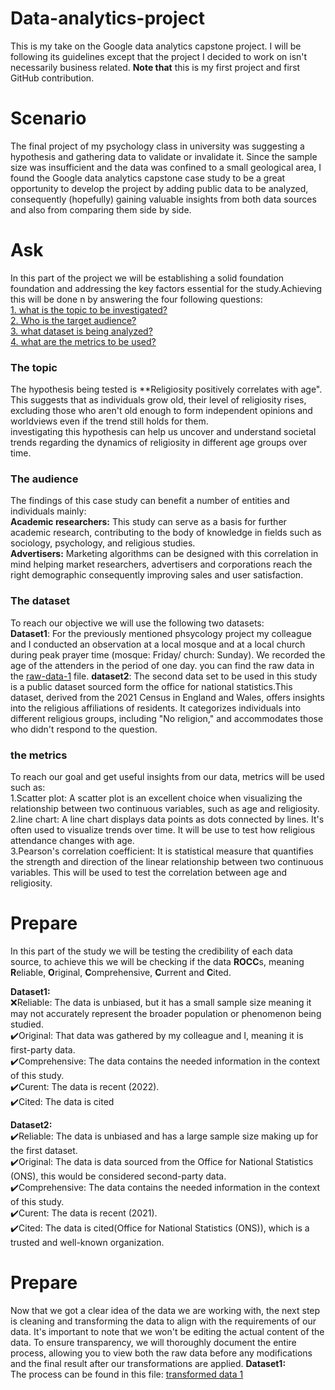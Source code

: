 # Data-analytics-project
This is my take on the Google data analytics capstone project. I will be following its guidelines except that the project I decided to work on isn't necessarily business related. **Note that** this is my first project and first GitHub contribution. 

# Scenario
The final project of my psychology class in university was suggesting a hypothesis and gathering data to validate or invalidate it. Since the sample size was insufficient and the data was confined to a small geological area, I found the Google data analytics capstone case study to be a great opportunity to develop the project by adding public data to be analyzed, consequently (hopefully) gaining valuable insights from both data sources and also from comparing them side by side. 

# Ask 
In this part of the project we will be establishing a solid foundation foundation and addressing the key factors essential for the study.Achieving this will be done n by answering the four following questions:  
[1. what is the topic to be investigated?](#the-topic)  
[2. Who is the target audience?](#the-audience)  
[3. what dataset is being analyzed?](#the-dataset)  
[4. what are the metrics to be used?](the-metrics)  

### The topic
The hypothesis being tested is **Religiosity positively correlates with age". This suggests that as individuals grow old, their level of religiosity rises, excluding those who aren't old enough to form independent opinions and worldviews even if the trend still holds for them.  
investigating this hypothesis can help us uncover and understand societal trends regarding the dynamics of religiosity in different age groups over time.  

### The audience
The findings of this case study can benefit a number of entities and individuals mainly:  
**Academic researchers:** This study can serve as a basis for further academic research, contributing to the body of knowledge in fields such as sociology, psychology, and religious studies.  
**Advertisers:** Marketing algorithms can be designed with this correlation in mind helping market researchers, advertisers and corporations reach the right demographic consequently improving sales and user satisfaction.

### The dataset
To reach our objective we will use the following two datasets:  
**Dataset1**: For the previously mentioned phsycology project my colleague and I conducted an observation at a local mosque and at a local church during peak prayer time (mosque: Friday/ church: Sunday). We recorded the age of the attenders in the period of one day. you can find the raw data in the [raw-data-1](https://github.com/ChristianAkrouche/data-analytics-project-/blob/main/Raw-data-1.xlsx) file.
**dataset2**: The second data set to be used in this study is a public dataset sourced form the office for national statistics.This dataset, derived from the 2021 Census in England and Wales, offers insights into the religious affiliations of residents. It categorizes individuals into different religious groups, including "No religion," and accommodates those who didn't respond to the question.

### the metrics 
To reach our goal and get useful insights from our data, metrics will be used such as:  
1.Scatter plot: A scatter plot is an excellent choice when visualizing the relationship between two continuous variables, such as age and religiosity.  
2.line chart: A line chart displays data points as dots connected by lines. It's often used to visualize trends over time. It will be use to test how religious attendance changes with age.  
3.Pearson's correlation coefficient: It is statistical measure that quantifies the strength and direction of the linear relationship between two continuous variables. This will be used to test the correlation between age and religiosity.

# Prepare
In this part of the study we will be testing the credibility of each data source, to achieve this we will be checking if the data **ROCC**s, meaning **R**eliable, **O**riginal, **C**omprehensive, **C**urrent and **C**ited.  
  
**Dataset1:**  
❌Reliable: The data is unbiased, but it has a small sample size meaning it may not accurately represent the broader population or phenomenon being studied.    
✔️Original: That data was gathered by my colleague and I, meaning it is first-party data.  
✔️Comprehensive: The data contains the needed information in the context of this study.  
✔️Curent: The data is recent (2022).  
✔️Cited: The data is cited    
  
**Dataset2:**  
✔️Reliable: The data is unbiased and has a large sample size making up for the first dataset.  
✔️Original: The data is data sourced from the Office for National Statistics (ONS), this would be considered second-party data.  
✔️Comprehensive: The data contains the needed information in the context of this study.  
✔️Curent: The data is recent (2021).  
✔️Cited: The data is cited(Office for National Statistics (ONS)), which is a trusted and well-known organization.  

# Prepare 
Now that we got a clear idea of the data we are working with, the next step is cleaning and transforming the data to align with the requirements of our data. It's important to note that we won't be editing the actual content of the data. To ensure transparency, we will thoroughly document the entire process, allowing you to view both the raw data before any modifications and the final result after our transformations are applied.
**Dataset1:**  
The process can be found in this file: [transformed data 1](https://github.com/ChristianAkrouche/data-analytics-project-/blob/main/transformed%20data1.xlsx)
